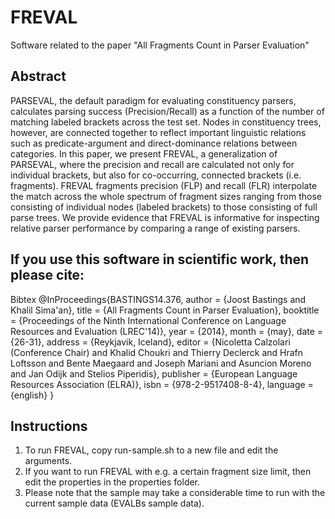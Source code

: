 FREVAL
======

Software related to the paper "All Fragments Count in Parser Evaluation"

Abstract
--------

PARSEVAL, the default paradigm for evaluating constituency parsers, calculates parsing success (Precision/Recall) as a function of the number of matching labeled brackets across the test set. Nodes in constituency trees, however, are connected together to reflect important linguistic relations such as predicate-argument and direct-dominance relations between categories. In this paper, we present FREVAL, a generalization of PARSEVAL, where the precision and recall are calculated not only for individual brackets, but also for co-occurring, connected brackets (i.e. fragments). FREVAL fragments precision (FLP) and recall (FLR) interpolate the match across the whole spectrum of fragment sizes ranging from those consisting of individual nodes (labeled brackets) to those consisting of full parse trees. We provide evidence that FREVAL is informative for inspecting relative parser performance by comparing a range of existing parsers.


If you use this software in scientific work, then please cite:
--------------------------------------------------------------

Bibtex	@InProceedings{BASTINGS14.376,
  author = {Joost Bastings and Khalil Sima'an},
  title = {All Fragments Count in Parser Evaluation},
  booktitle = {Proceedings of the Ninth International Conference on Language Resources and Evaluation (LREC'14)},
  year = {2014},
  month = {may},
  date = {26-31},
  address = {Reykjavik, Iceland},
  editor = {Nicoletta Calzolari (Conference Chair) and Khalid Choukri and Thierry Declerck and Hrafn Loftsson and Bente Maegaard and Joseph Mariani and Asuncion Moreno and Jan Odijk and Stelios Piperidis},
  publisher = {European Language Resources Association (ELRA)},
  isbn = {978-2-9517408-8-4},
  language = {english}
 }

Instructions
------------

1. To run FREVAL, copy run-sample.sh to a new file and edit the arguments.
2. If you want to run FREVAL with e.g. a certain fragment size limit, then edit the properties in the properties folder.
3. Please note that the sample may take a considerable time to run with the current sample data (EVALBs sample data).
